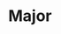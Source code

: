 ---
templateKey: major-page
title: Major
majorHeading: 
  bottomText: Major  
  topText: Clemson Vocal Arts  
subheading: Major in Vocal Arts
about: >-
  Lorem ipsum dolor sit amet, consectetur adipiscing elit, sed do eiusmod tempor
  incididunt ut labore et dolore magna aliqua. Ut enim ad minim veniam, quis
  nostrud exercitation ullamco laboris nisi ut aliquip ex ea commodo consequat.
  Duis aute irure dolor in reprehenderit in voluptate velit esse cillum dolore
  eu fugiat nulla pariatur. Excepteur sint occaecat cupidatat non proident, sunt
  in culpa qui officia deserunt mollit anim id est laborum.
button:
  buttonText: Concert Attire
  buttonLink: /concert-attire
subheadingTwo: Audition for the major
majorAuditionInfo:
  - image: /img/cu-singers.jpg
    text: Lorem ipsum dolor sit amet, consectetur adipiscing elit
    heading: Where?
  - image: /img/cu-singers.jpg
    text: Lorem ipsum dolor sit amet, consectetur adipiscing elit
    heading: When? 
  - image: /img/cu-singers.jpg
    text: Lorem ipsum dolor sit amet, consectetur adipiscing elit, sed do eiusmod tempor incididunt ut labore et dolore magna aliqua. Ut enim ad minim veniam, quis nostrud exercitation ullamco laboris nisi ut aliquip ex ea commodo consequat. Duis aute irure dolor in reprehenderit in voluptate velit esse cillum dolore eu fugiat nulla pariatur. Excepteur sint occaecat cupidatat non proident, sunt in culpa qui officia deserunt mollit anim id est laborum.
    heading: What?
subheadingThree: Stories
stories:
  - photo: /img/cu-singers.jpg
    showTitle: true
    title: CU Singers
    date: Some date here
    description: >-
      Lorem ipsum dolor sit amet, consectetur adipiscing elit, sed do eiusmod tempor incididunt ut labore et dolore magna aliqua. Ut enim ad minim veniam, quis nostrud exercitation ullamco laboris nisi ut aliquip ex ea commodo consequat. Duis aute irure dolor in reprehenderit in voluptate velit esse cillum dolore eu fugiat nulla pariatur. Excepteur sint occaecat cupidatat non proident, sunt in culpa qui officia deserunt mollit anim id est laborum.
    button:
      buttonLink: /ensembles/cu-singers
      buttonText: Get Tickets
    secondDescription:
      subtitle: Where he is now
      description: Lorem ipsum dolor sit amet, consectetur adipiscing elit, sed do eiusmod tempor incididunt ut labore et dolore magna aliqua. Ut enim ad minim veniam, quis nostrud exercitation ullamco laboris nisi ut aliquip ex ea commodo consequat. Duis aute irure dolor in reprehenderit in voluptate velit esse cillum dolore eu fugiat nulla pariatur. Excepteur sint occaecat cupidatat non proident, sunt in culpa qui officia deserunt mollit anim id est laborum.
  - photo: /img/cu-singers.jpg
    showTitle: false
    title: CU Singers 2
    date: Some date here
    description: >-
      Lorem ipsum dolor sit amet, consectetur adipiscing elit, sed do eiusmod
      tempor incididunt ut labore et dolore magna aliqua. Ut enim ad minim
      veniam, quis nostrud exercitation
    button:
      buttonLink: /ensembles/cu-singers
      buttonText: Get Tickets
    secondDescription:
      subtitle: Where he is now
      description: Lorem ipsum dolor sit amet, consectetur adipiscing elit, sed do eiusmod tempor incididunt ut labore et dolore magna aliqua. Ut enim ad minim veniam, quis nostrud exercitation ullamco laboris nisi ut aliquip ex ea commodo consequat. Duis aute irure dolor in reprehenderit in voluptate velit esse cillum dolore eu fugiat nulla pariatur. Excepteur sint occaecat cupidatat non proident, sunt in culpa qui officia deserunt mollit anim id est laborum.
---